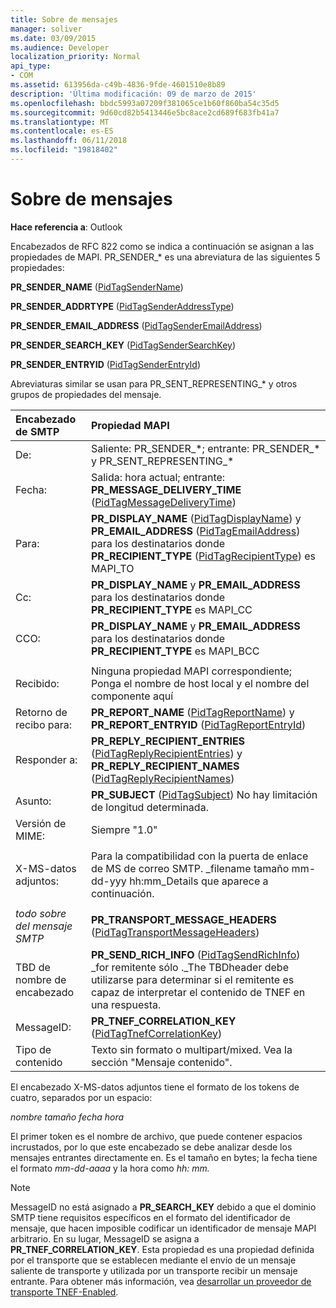 ```yaml
---
title: Sobre de mensajes
manager: soliver
ms.date: 03/09/2015
ms.audience: Developer
localization_priority: Normal
api_type:
- COM
ms.assetid: 613956da-c49b-4836-9fde-4601510e8b89
description: 'Última modificación: 09 de marzo de 2015'
ms.openlocfilehash: bbdc5993a07209f381065ce1b60f860ba54c35d5
ms.sourcegitcommit: 9d60cd82b5413446e5bc8ace2cd689f683fb41a7
ms.translationtype: MT
ms.contentlocale: es-ES
ms.lasthandoff: 06/11/2018
ms.locfileid: "19818402"
---
```

# <a name="message-envelope"></a>Sobre de mensajes

  
  
**Hace referencia a**: Outlook 
  
Encabezados de RFC 822 como se indica a continuación se asignan a las propiedades de MAPI. PR_SENDER_\* es una abreviatura de las siguientes 5 propiedades:
  
 **PR_SENDER_NAME** ([PidTagSenderName](pidtagsendername-canonical-property.md))
  
 **PR_SENDER_ADDRTYPE** ([PidTagSenderAddressType](pidtagsenderaddresstype-canonical-property.md))
  
 **PR_SENDER_EMAIL_ADDRESS** ([PidTagSenderEmailAddress](pidtagsenderemailaddress-canonical-property.md))
  
 **PR_SENDER_SEARCH_KEY** ([PidTagSenderSearchKey](pidtagsendersearchkey-canonical-property.md))
  
 **PR_SENDER_ENTRYID** ([PidTagSenderEntryId](pidtagsenderentryid-canonical-property.md))
  
Abreviaturas similar se usan para PR_SENT_REPRESENTING_\* y otros grupos de propiedades del mensaje.
  
|**Encabezado de SMTP**|**Propiedad MAPI**|
|:-----|:-----|
|De:  <br/> |Saliente: PR_SENDER_\*; entrante: PR_SENDER_\* y PR_SENT_REPRESENTING_\*  <br/> |
|Fecha:  <br/> |Salida: hora actual; entrante: **PR_MESSAGE_DELIVERY_TIME** ([PidTagMessageDeliveryTime](pidtagmessagedeliverytime-canonical-property.md))  <br/> |
|Para:  <br/> |**PR_DISPLAY_NAME** ([PidTagDisplayName](pidtagdisplayname-canonical-property.md)) y **PR_EMAIL_ADDRESS** ([PidTagEmailAddress](pidtagemailaddress-canonical-property.md)) para los destinatarios donde **PR_RECIPIENT_TYPE** ([PidTagRecipientType](pidtagrecipienttype-canonical-property.md)) es MAPI_TO  <br/> |
|Cc:  <br/> |**PR_DISPLAY_NAME** y **PR_EMAIL_ADDRESS** para los destinatarios donde **PR_RECIPIENT_TYPE** es MAPI_CC  <br/> |
|CCO:  <br/> |**PR_DISPLAY_NAME** y **PR_EMAIL_ADDRESS** para los destinatarios donde **PR_RECIPIENT_TYPE** es MAPI_BCC  <br/> |
|||
|Recibido:  <br/> |Ninguna propiedad MAPI correspondiente; Ponga el nombre de host local y el nombre del componente aquí  <br/> |
|Retorno de recibo para:  <br/> |**PR_REPORT_NAME** ([PidTagReportName](pidtagreportname-canonical-property.md)) y **PR_REPORT_ENTRYID** ([PidTagReportEntryId](pidtagreportentryid-canonical-property.md))  <br/> |
|Responder a:  <br/> |**PR_REPLY_RECIPIENT_ENTRIES** ([PidTagReplyRecipientEntries](pidtagreplyrecipiententries-canonical-property.md)) y **PR_REPLY_RECIPIENT_NAMES** ([PidTagReplyRecipientNames](pidtagreplyrecipientnames-canonical-property.md))  <br/> |
|Asunto:  <br/> |**PR_SUBJECT** ([PidTagSubject](pidtagsubject-canonical-property.md)) No hay limitación de longitud determinada.  <br/> |
|Versión de MIME:  <br/> |Siempre "1.0"  <br/> |
|||
|X-MS-datos adjuntos:  <br/> |Para la compatibilidad con la puerta de enlace de MS de correo SMTP. _filename tamaño mm-dd-yyy hh:mm_Details que aparece a continuación.  <br/> |
|||
| _todo sobre del mensaje SMTP_ <br/> |**PR_TRANSPORT_MESSAGE_HEADERS** ([PidTagTransportMessageHeaders](pidtagtransportmessageheaders-canonical-property.md))  <br/> |
|TBD de nombre de encabezado  <br/> |**PR_SEND_RICH_INFO** ([PidTagSendRichInfo](pidtagsendrichinfo-canonical-property.md)) _for remitente sólo ._The TBDheader debe utilizarse para determinar si el remitente es capaz de interpretar el contenido de TNEF en una respuesta.  <br/> |
|MessageID:  <br/> |**PR_TNEF_CORRELATION_KEY** ([PidTagTnefCorrelationKey](pidtagtnefcorrelationkey-canonical-property.md))  <br/> |
|Tipo de contenido  <br/> |Texto sin formato o multipart/mixed. Vea la sección "Mensaje contenido".  <br/> |
   
El encabezado X-MS-datos adjuntos tiene el formato de los tokens de cuatro, separados por un espacio:
  
 _nombre tamaño fecha hora_
  
El primer token es el nombre de archivo, que puede contener espacios incrustados, por lo que este encabezado se debe analizar desde los mensajes entrantes directamente en. Es el tamaño en bytes; la fecha tiene el formato _mm-dd-aaaa_ y la hora como _hh: mm._
  
> [!NOTE]
> MessageID no está asignado a **PR_SEARCH_KEY** debido a que el dominio SMTP tiene requisitos específicos en el formato del identificador de mensaje, que hacen imposible codificar un identificador de mensaje MAPI arbitrario. En su lugar, MessageID se asigna a **PR_TNEF_CORRELATION_KEY**. Esta propiedad es una propiedad definida por el transporte que se establecen mediante el envío de un mensaje saliente de transporte y utilizada por un transporte recibir un mensaje entrante. Para obtener más información, vea [desarrollar un proveedor de transporte TNEF-Enabled](developing-a-tnef-enabled-transport-provider.md). 
  

